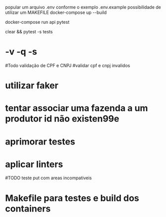 popular um arquivo .env conforme o exemplo .env.example
possibilidade de utilizar um MAKEFILE
docker-compose up --build

docker-compose run api pytest

clear && pytest -s  tests
# -v -q -s

#Todo validação de CPF e CNPJ
#validar cpf e cnpj invalidos 
# utilizar faker
# tentar associar uma fazenda a um produtor id não existen99e
# aprimorar testes
# aplicar linters

#TODO teste put com areas incompativeis

# Makefile para testes e build dos containers


        